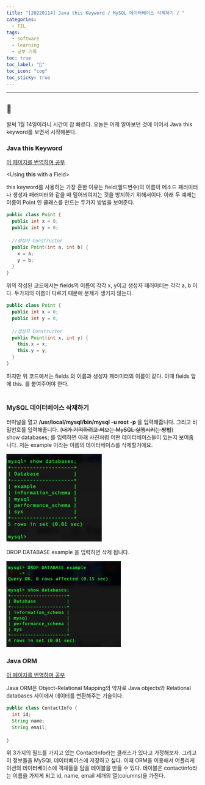 ```yaml
---
title: "[20220114] Java this Keyword / MySQL 데이터베이스 삭제하기 / "
categories:
  - TIL
tags:
  - software
  - learning
  - 공부 기록
toc: true
toc_label: "👷"
toc_icon: "cog"
toc_sticky: true
---
```

__________________

## 💭
벌써 1월 14일이라니 시간이 참 빠르다. 오늘은 어제 알아보던 것에 이어서 Java this keyword를 보면서 시작해본다.  

### Java this Keyword
[이 페이지를 번역하며 공부](https://docs.oracle.com/javase/tutorial/java/javaOO/thiskey.html)<br>

<Using **this** with a Field>

this keyword를 사용하는 가장 흔한 이유는 field(필드변수)의 이름이 메소드 패러미터나 생성자 패러미터와 같을 때 덮어씌여지는 것을 방지하기 위해서이다. 아래 두 예제는 이름이 Point 인 클래스를 만드는 두가지 방법을 보여준다.

```java
public class Point {
  public int x = 0;
  public int y = 0;

  //생성자 Constructor
  public Point(int a, int b) {
    x = a;
    y = b;
  }
}
```
위의 작성된 코드에서는 fields의 이름이 각각 x, y이고 생성자 패러미터는 각각 a, b 이다. 두가지의 이름이 다르기 때문에 문제가 생기지 않는다.

```java
public class Point {
  public int x = 0;
  public int y = 0;

  //생성자 Constructor
  public Point(int x, int y) {
    this.x = x;
    this.y = y;
  }
}
```
하지만 위 코드에서는 fields 의 이름과 생성자 패러미터의 이름이 같다. 이때 fields 앞에 this. 를 붙여주어야 한다.  
<br>


### MySQL 데이터베이스 삭제하기

터미널을 열고 **/usr/local/mysql/bin/mysql -u root -p** 을 입력해줍니다. 그리고 비밀번호를 입력해줍니다. (<s>내가 기억하려고 써보는 MySQL 실행시키는 방법</s>)  
show databases; 를 입력하면 아래 사진처럼 어떤 데이터베이스들이 있는지 보여줍니다.
저는 example 이라는 이름의 데이터베이스를 삭제할거에요.

<img src="/assets/images/mql.png" alt="mysql" width="250"/>

DROP DATABASE example 을 입력하면 삭제 됩니다.

<img src="/assets/images/mql2.png" alt="mysql" width="300"/>


### Java ORM
[이 페이지를 번역하며 공부](https://education.launchcode.org/java-web-development/chapters/orm-part1/background.html)

Java ORM은 Object-Relational Mapping의 약자로 Java objects와 Relational databases 사이에서 데이터를 변환해주는 기술이다.

```java
public class ContactInfo {
  int id;
  String name;
  String email;

}

```
위 3가지의 필드를 가지고 있는 ContactInfo라는 클래스가 있다고 가정해보자. 그리고 이 정보들을 MySQL 데이터베이스에 저장하고 싶다. 이때 ORM을 이용해서 어플리케이션의 데이터베이스에 객체들을 담을 테이블을 만들 수 있다. 테이블은 contactinfo라는 이름을 가지게 되고 id, name, email 세개의 열(columns)을 가진다.
